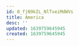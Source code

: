```yaml
---
id: 0_fjN9kIL_NlTveiMdWVs
title: America
desc: ''
updated: 1639759645945
created: 1639759645945
---
```


